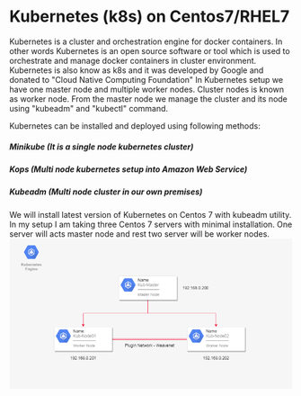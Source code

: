 # Kubernetes (k8s) on Centos7/RHEL7
Kubernetes is a cluster and orchestration engine for docker containers. In other words Kubernetes is an open source software or tool which is used to orchestrate and manage docker containers in cluster environment. Kubernetes is also know as k8s and it was developed by Google and donated to "Cloud Native Computing Foundation"
In Kubernetes setup we have one master node and multiple worker nodes. Cluster nodes is known as worker node. From the master node we manage the cluster and its node using "kubeadm" and "kubectl" command.  

Kubernetes can be installed and deployed using following methods: 
##### Minikube (It is a single node kubernetes cluster)
##### Kops (Multi node kubernetes setup into Amazon Web Service)
##### Kubeadm (Multi node cluster in our own premises)
We will install latest version of Kubernetes on Centos 7 with kubeadm utility. In my setup I am taking three Centos 7 servers with minimal installation. One server will acts master node and rest two server will be worker nodes. 
![Kubernetes Image](https://github.com/vivekshwarup/kubernetes/blob/master/img/k8s1.png)

 